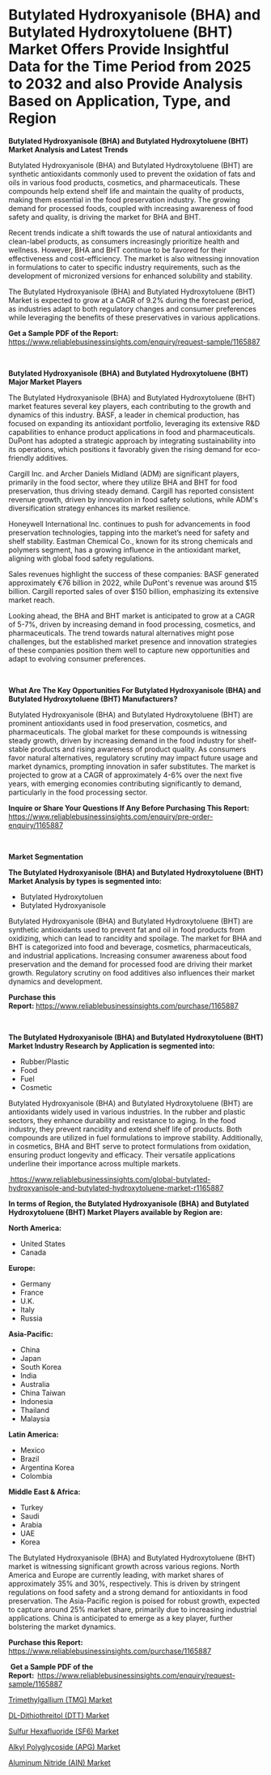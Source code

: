 <p><h1>Butylated Hydroxyanisole (BHA) and Butylated Hydroxytoluene (BHT) Market Offers Provide Insightful Data for the Time Period from 2025 to 2032 and also Provide Analysis Based on Application, Type, and Region</h1></p><p><strong>Butylated Hydroxyanisole (BHA) and Butylated Hydroxytoluene (BHT) Market Analysis and Latest Trends</strong></p>
<p><p>Butylated Hydroxyanisole (BHA) and Butylated Hydroxytoluene (BHT) are synthetic antioxidants commonly used to prevent the oxidation of fats and oils in various food products, cosmetics, and pharmaceuticals. These compounds help extend shelf life and maintain the quality of products, making them essential in the food preservation industry. The growing demand for processed foods, coupled with increasing awareness of food safety and quality, is driving the market for BHA and BHT.</p><p>Recent trends indicate a shift towards the use of natural antioxidants and clean-label products, as consumers increasingly prioritize health and wellness. However, BHA and BHT continue to be favored for their effectiveness and cost-efficiency. The market is also witnessing innovation in formulations to cater to specific industry requirements, such as the development of micronized versions for enhanced solubility and stability.</p><p>The Butylated Hydroxyanisole (BHA) and Butylated Hydroxytoluene (BHT) Market is expected to grow at a CAGR of 9.2% during the forecast period, as industries adapt to both regulatory changes and consumer preferences while leveraging the benefits of these preservatives in various applications.</p></p>
<p><strong>Get a Sample PDF of the Report:&nbsp;</strong> <a href="https://www.reliablebusinessinsights.com/enquiry/request-sample/1165887?utm_campaign=63&utm_medium=2&utm_source=Github&utm_content=ia&utm_term=02022025&utm_id=butylated-hydroxyanisole-bha-and-butylated-hydroxytoluene-bht">https://www.reliablebusinessinsights.com/enquiry/request-sample/1165887</a></p>
<p>&nbsp;</p>
<p><strong>Butylated Hydroxyanisole (BHA) and Butylated Hydroxytoluene (BHT) Major Market Players</strong></p>
<p><p>The Butylated Hydroxyanisole (BHA) and Butylated Hydroxytoluene (BHT) market features several key players, each contributing to the growth and dynamics of this industry. BASF, a leader in chemical production, has focused on expanding its antioxidant portfolio, leveraging its extensive R&D capabilities to enhance product applications in food and pharmaceuticals. DuPont has adopted a strategic approach by integrating sustainability into its operations, which positions it favorably given the rising demand for eco-friendly additives.</p><p>Cargill Inc. and Archer Daniels Midland (ADM) are significant players, primarily in the food sector, where they utilize BHA and BHT for food preservation, thus driving steady demand. Cargill has reported consistent revenue growth, driven by innovation in food safety solutions, while ADM's diversification strategy enhances its market resilience.</p><p>Honeywell International Inc. continues to push for advancements in food preservation technologies, tapping into the market’s need for safety and shelf stability. Eastman Chemical Co., known for its strong chemicals and polymers segment, has a growing influence in the antioxidant market, aligning with global food safety regulations.</p><p>Sales revenues highlight the success of these companies: BASF generated approximately €76 billion in 2022, while DuPont's revenue was around $15 billion. Cargill reported sales of over $150 billion, emphasizing its extensive market reach.</p><p>Looking ahead, the BHA and BHT market is anticipated to grow at a CAGR of 5-7%, driven by increasing demand in food processing, cosmetics, and pharmaceuticals. The trend towards natural alternatives might pose challenges, but the established market presence and innovation strategies of these companies position them well to capture new opportunities and adapt to evolving consumer preferences.</p></p>
<p>&nbsp;</p>
<p><strong>What Are The Key Opportunities For Butylated Hydroxyanisole (BHA) and Butylated Hydroxytoluene (BHT) Manufacturers?</strong></p>
<p><p>Butylated Hydroxyanisole (BHA) and Butylated Hydroxytoluene (BHT) are prominent antioxidants used in food preservation, cosmetics, and pharmaceuticals. The global market for these compounds is witnessing steady growth, driven by increasing demand in the food industry for shelf-stable products and rising awareness of product quality. As consumers favor natural alternatives, regulatory scrutiny may impact future usage and market dynamics, prompting innovation in safer substitutes. The market is projected to grow at a CAGR of approximately 4-6% over the next five years, with emerging economies contributing significantly to demand, particularly in the food processing sector.</p></p>
<p><strong>Inquire or Share Your Questions If Any Before Purchasing This Report:</strong> <a href="https://www.reliablebusinessinsights.com/enquiry/pre-order-enquiry/1165887?utm_campaign=63&utm_medium=2&utm_source=Github&utm_content=ia&utm_term=02022025&utm_id=butylated-hydroxyanisole-bha-and-butylated-hydroxytoluene-bht">https://www.reliablebusinessinsights.com/enquiry/pre-order-enquiry/1165887</a></p>
<p>&nbsp;</p>
<p><strong>Market Segmentation</strong></p>
<p><strong>The Butylated Hydroxyanisole (BHA) and Butylated Hydroxytoluene (BHT) Market Analysis by types is segmented into:</strong></p>
<p><ul><li>Butylated Hydroxytoluen</li><li>Butylated Hydroxyanisole</li></ul></p>
<p><p>Butylated Hydroxyanisole (BHA) and Butylated Hydroxytoluene (BHT) are synthetic antioxidants used to prevent fat and oil in food products from oxidizing, which can lead to rancidity and spoilage. The market for BHA and BHT is categorized into food and beverage, cosmetics, pharmaceuticals, and industrial applications. Increasing consumer awareness about food preservation and the demand for processed food are driving their market growth. Regulatory scrutiny on food additives also influences their market dynamics and development.</p></p>
<p><strong>Purchase this Report:&nbsp;</strong><a href="https://www.reliablebusinessinsights.com/purchase/1165887?utm_campaign=63&utm_medium=2&utm_source=Github&utm_content=ia&utm_term=02022025&utm_id=butylated-hydroxyanisole-bha-and-butylated-hydroxytoluene-bht">https://www.reliablebusinessinsights.com/purchase/1165887</a></p>
<p>&nbsp;</p>
<p><strong>The Butylated Hydroxyanisole (BHA) and Butylated Hydroxytoluene (BHT) Market Industry Research by Application is segmented into:</strong></p>
<p><ul><li>Rubber/Plastic</li><li>Food</li><li>Fuel</li><li>Cosmetic</li></ul></p>
<p><p>Butylated Hydroxyanisole (BHA) and Butylated Hydroxytoluene (BHT) are antioxidants widely used in various industries. In the rubber and plastic sectors, they enhance durability and resistance to aging. In the food industry, they prevent rancidity and extend shelf life of products. Both compounds are utilized in fuel formulations to improve stability. Additionally, in cosmetics, BHA and BHT serve to protect formulations from oxidation, ensuring product longevity and efficacy. Their versatile applications underline their importance across multiple markets.</p></p>
<p><a href="https://www.reliablebusinessinsights.com/global-butylated-hydroxyanisole-and-butylated-hydroxytoluene-market-r1165887?utm_campaign=63&utm_medium=2&utm_source=Github&utm_content=ia&utm_term=02022025&utm_id=butylated-hydroxyanisole-bha-and-butylated-hydroxytoluene-bht">&nbsp;https://www.reliablebusinessinsights.com/global-butylated-hydroxyanisole-and-butylated-hydroxytoluene-market-r1165887</a></p>
<p><strong>In terms of Region, the Butylated Hydroxyanisole (BHA) and Butylated Hydroxytoluene (BHT) Market Players available by Region are:</strong></p>
<p>
    <p> <strong> North America: </strong>
        <ul>
            <li>United States</li>
            <li>Canada</li>
        </ul>
        </p> 
    <p> <strong> Europe: </strong>
        <ul>
            <li>Germany</li>
            <li>France</li>
            <li>U.K.</li>
            <li>Italy</li>
            <li>Russia</li>
        </ul>
        </p> 
    <p> <strong> Asia-Pacific: </strong>
        <ul>
            <li>China</li>
            <li>Japan</li>
            <li>South Korea</li>
            <li>India</li>
            <li>Australia</li>
            <li>China Taiwan</li>
            <li>Indonesia</li>
            <li>Thailand</li>
            <li>Malaysia</li>
        </ul>
        </p> 
    <p> <strong> Latin America: </strong>
        <ul>
            <li>Mexico</li>
            <li>Brazil</li>
            <li>Argentina Korea</li>
            <li>Colombia</li>
        </ul>
        </p> 
    <p> <strong> Middle East & Africa: </strong>
        <ul>
            <li>Turkey</li>
            <li>Saudi</li>
            <li>Arabia</li>
            <li>UAE</li>
            <li>Korea</li>
        </ul>
    </p>
    </p>
<p><p>The Butylated Hydroxyanisole (BHA) and Butylated Hydroxytoluene (BHT) market is witnessing significant growth across various regions. North America and Europe are currently leading, with market shares of approximately 35% and 30%, respectively. This is driven by stringent regulations on food safety and a strong demand for antioxidants in food preservation. The Asia-Pacific region is poised for robust growth, expected to capture around 25% market share, primarily due to increasing industrial applications. China is anticipated to emerge as a key player, further bolstering the market dynamics.</p></p>
<p><strong>Purchase this Report: </strong><a href="https://www.reliablebusinessinsights.com/purchase/1165887?utm_campaign=63&utm_medium=2&utm_source=Github&utm_content=ia&utm_term=02022025&utm_id=butylated-hydroxyanisole-bha-and-butylated-hydroxytoluene-bht">https://www.reliablebusinessinsights.com/purchase/1165887</a></p>
<p>&nbsp;<strong>Get a Sample PDF of the Report:&nbsp;&nbsp;</strong><a href="https://www.reliablebusinessinsights.com/enquiry/request-sample/1165887?utm_campaign=63&utm_medium=2&utm_source=Github&utm_content=ia&utm_term=02022025&utm_id=butylated-hydroxyanisole-bha-and-butylated-hydroxytoluene-bht">https://www.reliablebusinessinsights.com/enquiry/request-sample/1165887</a></p>
<p><strong></strong></p>
<p><p><a href="https://github.com/paljuhubeyde/Market-Research-Report-List-1/blob/main/trimethylgallium-tmg-market.md?utm_campaign=63&utm_medium=2&utm_source=Github&utm_content=ia&utm_term=02022025&utm_id=butylated-hydroxyanisole-bha-and-butylated-hydroxytoluene-bht">Trimethylgallium (TMG) Market</a></p><p><a href="https://github.com/iwciasylvya/Market-Research-Report-List-1/blob/main/dl-dithiothreitol-dtt-market.md?utm_campaign=63&utm_medium=2&utm_source=Github&utm_content=ia&utm_term=02022025&utm_id=butylated-hydroxyanisole-bha-and-butylated-hydroxytoluene-bht">DL-Dithiothreitol (DTT) Market</a></p><p><a href="https://github.com/miottaredlin79/Market-Research-Report-List-1/blob/main/sulfur-hexafluoride-sf6-market.md?utm_campaign=63&utm_medium=2&utm_source=Github&utm_content=ia&utm_term=02022025&utm_id=butylated-hydroxyanisole-bha-and-butylated-hydroxytoluene-bht">Sulfur Hexafluoride (SF6) Market</a></p><p><a href="https://github.com/buqjavesora/Market-Research-Report-List-1/blob/main/alkyl-polyglycoside-apg-market.md?utm_campaign=63&utm_medium=2&utm_source=Github&utm_content=ia&utm_term=02022025&utm_id=butylated-hydroxyanisole-bha-and-butylated-hydroxytoluene-bht">Alkyl Polyglycoside (APG) Market</a></p><p><a href="https://github.com/vilolakoreni/Market-Research-Report-List-1/blob/main/aluminum-nitride-ain-market.md?utm_campaign=63&utm_medium=2&utm_source=Github&utm_content=ia&utm_term=02022025&utm_id=butylated-hydroxyanisole-bha-and-butylated-hydroxytoluene-bht">Aluminum Nitride (AIN) Market</a></p></p>